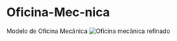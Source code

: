 # Oficina-Mec-nica
Modelo de Oficina Mecânica
![Oficina mecãnica refinado](https://user-images.githubusercontent.com/108075564/222936942-2972dd8e-fd0e-42a7-bfd5-65f18194bb40.png)
